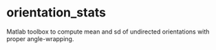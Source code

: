# orientation_stats
Matlab toolbox to compute mean and sd of undirected orientations with proper angle-wrapping.
